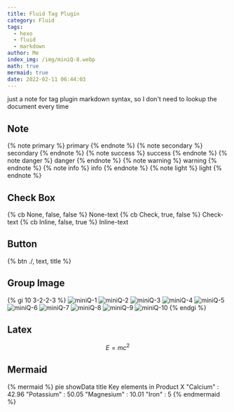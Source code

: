 ```yaml
---
title: Fluid Tag Plugin
category: Fluid
tags:
  - hexo
  - fluid
  - markdown
author: Me
index_img: /img/miniQ-8.webp
math: true
mermaid: true
date: 2022-02-11 06:44:03
---
```



just a note for tag plugin markdown syntax, so I don't need to lookup the document every time

<!-- more -->

## Note

{% note primary %}
primary
{% endnote %}
{% note secondary %}
secondary
{% endnote %}
{% note success %}
success
{% endnote %}
{% note danger %}
danger
{% endnote %}
{% note warning %}
warning
{% endnote %}
{% note info %}
info
{% endnote %}
{% note light %}
light
{% endnote %}

## Check Box

{% cb None, false, false %} None-text
{% cb Check, true, false %} Check-text
{% cb Inline, false, true %} Inline-text

## Button

{% btn ./, text, title %}

## Group Image

{% gi 10 3-2-2-3 %}
![miniQ-1](/img/miniQ-1.webp)
![miniQ-2](/img/miniQ-2.webp)
![miniQ-3](/img/miniQ-3.webp)
![miniQ-4](/img/miniQ-4.webp)
![miniQ-5](/img/miniQ-5.webp)
![miniQ-6](/img/miniQ-6.webp)
![miniQ-7](/img/miniQ-7.webp)
![miniQ-8](/img/miniQ-8.webp)
![miniQ-9](/img/miniQ-9.webp)
![miniQ-10](/img/miniQ-10.webp)
{% endgi %}

## Latex

$$
E=mc^2
$$

## Mermaid

{% mermaid %}
pie showData
    title Key elements in Product X
    "Calcium" : 42.96
    "Potassium" : 50.05
    "Magnesium" : 10.01
    "Iron" :  5
{% endmermaid %}
